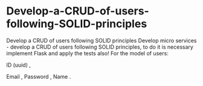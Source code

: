 # Develop-a-CRUD-of-users-following-SOLID-principles
Develop a CRUD of users following SOLID principles
Develop micro services - develop a CRUD of users following SOLID principles, to do it is necessary implement Flask and apply the tests also! 
For the model of users:

ID (uuid) ,

Email ,
Password ,
Name .
